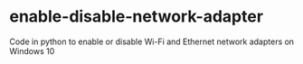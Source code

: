 # enable-disable-network-adapter
 Code in python to enable or disable Wi-Fi and Ethernet network adapters on Windows 10
